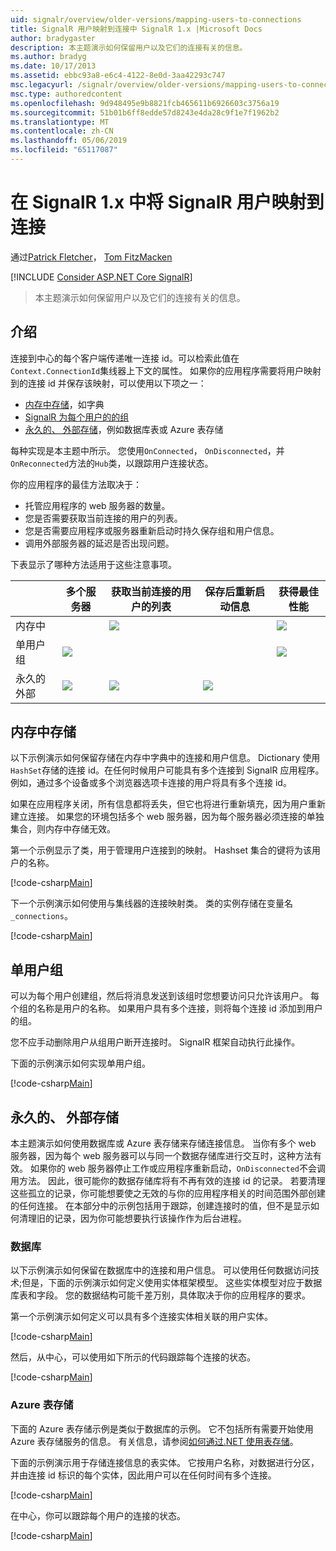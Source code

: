 ```yaml
---
uid: signalr/overview/older-versions/mapping-users-to-connections
title: SignalR 用户映射到连接中 SignalR 1.x |Microsoft Docs
author: bradygaster
description: 本主题演示如何保留用户以及它们的连接有关的信息。
ms.author: bradyg
ms.date: 10/17/2013
ms.assetid: ebbc93a8-e6c4-4122-8e0d-3aa42293c747
msc.legacyurl: /signalr/overview/older-versions/mapping-users-to-connections
msc.type: authoredcontent
ms.openlocfilehash: 9d948495e9b8821fcb465611b6926603c3756a19
ms.sourcegitcommit: 51b01b6ff8edde57d8243e4da28c9f1e7f1962b2
ms.translationtype: MT
ms.contentlocale: zh-CN
ms.lasthandoff: 05/06/2019
ms.locfileid: "65117087"
---
```

# <a name="mapping-signalr-users-to-connections-in-signalr-1x"></a>在 SignalR 1.x 中将 SignalR 用户映射到连接

通过[Patrick Fletcher](https://github.com/pfletcher)， [Tom FitzMacken](https://github.com/tfitzmac)

[!INCLUDE [Consider ASP.NET Core SignalR](~/includes/signalr/signalr-version-disambiguation.md)]

> 本主题演示如何保留用户以及它们的连接有关的信息。

## <a name="introduction"></a>介绍

连接到中心的每个客户端传递唯一连接 id。可以检索此值在`Context.ConnectionId`集线器上下文的属性。 如果你的应用程序需要将用户映射到的连接 id 并保存该映射，可以使用以下项之一：

- [内存中存储](#inmemory)，如字典
- [SignalR 为每个用户的的组](#groups)
- [永久的、 外部存储](#database)，例如数据库表或 Azure 表存储

每种实现是本主题中所示。 您使用`OnConnected`， `OnDisconnected`，并`OnReconnected`方法的`Hub`类，以跟踪用户连接状态。

你的应用程序的最佳方法取决于：

- 托管应用程序的 web 服务器的数量。
- 您是否需要获取当前连接的用户的列表。
- 您是否需要应用程序或服务器重新启动时持久保存组和用户信息。
- 调用外部服务器的延迟是否出现问题。

下表显示了哪种方法适用于这些注意事项。

|  | 多个服务器 | 获取当前连接的用户的列表 | 保存后重新启动信息 | 获得最佳性能 |
| --- | --- | --- | --- | --- |
| 内存中 |  | ![](mapping-users-to-connections/_static/image1.png) |  | ![](mapping-users-to-connections/_static/image2.png) |
| 单用户组 | ![](mapping-users-to-connections/_static/image3.png) |  |  | ![](mapping-users-to-connections/_static/image4.png) |
| 永久的外部 | ![](mapping-users-to-connections/_static/image5.png) | ![](mapping-users-to-connections/_static/image6.png) | ![](mapping-users-to-connections/_static/image7.png) |  |

<a id="inmemory"></a>

## <a name="in-memory-storage"></a>内存中存储

以下示例演示如何保留存储在内存中字典中的连接和用户信息。 Dictionary 使用`HashSet`存储的连接 id。在任何时候用户可能具有多个连接到 SignalR 应用程序。 例如，通过多个设备或多个浏览器选项卡连接的用户将具有多个连接 id。

如果在应用程序关闭，所有信息都将丢失，但它也将进行重新填充，因为用户重新建立连接。 如果您的环境包括多个 web 服务器，因为每个服务器必须连接的单独集合，则内存中存储无效。

第一个示例显示了类，用于管理用户连接到的映射。 Hashset 集合的键将为该用户的名称。

[!code-csharp[Main](mapping-users-to-connections/samples/sample1.cs)]

下一个示例演示如何使用与集线器的连接映射类。 类的实例存储在变量名`_connections`。

[!code-csharp[Main](mapping-users-to-connections/samples/sample2.cs)]

<a id="groups"></a>

## <a name="single-user-groups"></a>单用户组

可以为每个用户创建组，然后将消息发送到该组时您想要访问只允许该用户。 每个组的名称是用户的名称。 如果用户具有多个连接，则将每个连接 id 添加到用户的组。

您不应手动删除用户从组用户断开连接时。 SignalR 框架自动执行此操作。

下面的示例演示如何实现单用户组。

[!code-csharp[Main](mapping-users-to-connections/samples/sample3.cs)]

<a id="database"></a>

## <a name="permanent-external-storage"></a>永久的、 外部存储

本主题演示如何使用数据库或 Azure 表存储来存储连接信息。 当你有多个 web 服务器，因为每个 web 服务器可以与同一个数据存储库进行交互时，这种方法有效。 如果你的 web 服务器停止工作或应用程序重新启动，`OnDisconnected`不会调用方法。 因此，很可能你的数据存储库将有不再有效的连接 id 的记录。 若要清理这些孤立的记录，你可能想要使之无效的与你的应用程序相关的时间范围外部创建的任何连接。 在本部分中的示例包括用于跟踪，创建连接时的值，但不是显示如何清理旧的记录，因为你可能想要执行该操作作为后台进程。

### <a name="database"></a>数据库

以下示例演示如何保留在数据库中的连接和用户信息。 可以使用任何数据访问技术;但是，下面的示例演示如何定义使用实体框架模型。 这些实体模型对应于数据库表和字段。 您的数据结构可能千差万别，具体取决于你的应用程序的要求。

第一个示例演示如何定义可以具有多个连接实体相关联的用户实体。

[!code-csharp[Main](mapping-users-to-connections/samples/sample4.cs)]

然后，从中心，可以使用如下所示的代码跟踪每个连接的状态。

[!code-csharp[Main](mapping-users-to-connections/samples/sample5.cs)]

### <a name="azure-table-storage"></a>Azure 表存储

下面的 Azure 表存储示例是类似于数据库的示例。 它不包括所有需要开始使用 Azure 表存储服务的信息。 有关信息，请参阅[如何通过.NET 使用表存储](https://azure.microsoft.com/documentation/articles/storage-dotnet-how-to-use-tables/)。

下面的示例演示用于存储连接信息的表实体。 它按用户名称，对数据进行分区，并由连接 id 标识的每个实体，因此用户可以在任何时间有多个连接。

[!code-csharp[Main](mapping-users-to-connections/samples/sample6.cs)]

在中心，你可以跟踪每个用户的连接的状态。

[!code-csharp[Main](mapping-users-to-connections/samples/sample7.cs)]
